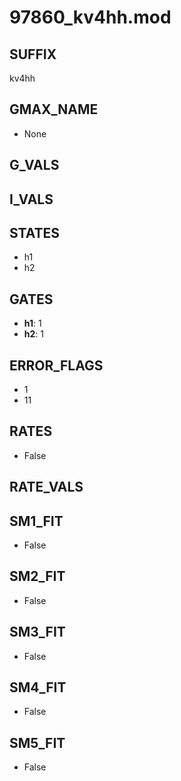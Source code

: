 # 97860_kv4hh.mod

## SUFFIX

kv4hh

## GMAX_NAME

- None

## G_VALS


## I_VALS


## STATES

- h1
- h2

## GATES

- **h1**: 1
- **h2**: 1

## ERROR_FLAGS

- 1
- 11

## RATES

- False

## RATE_VALS


## SM1_FIT

- False

## SM2_FIT

- False

## SM3_FIT

- False

## SM4_FIT

- False

## SM5_FIT

- False

